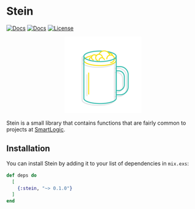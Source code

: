 # Stein

[![Docs](https://img.shields.io/hexpm/v/stein.svg)](https://hex.pm/packages/stein)
[![Docs](https://img.shields.io/badge/hex-docs-blue.svg)](https://hexdocs.pm/stein/readme.html)
[![License](https://img.shields.io/hexpm/l/stein.svg)](https://github.com/smartlogic/stein/blob/master/LICENSE)


<p align="center">
<img style="margin: auto" src="https://raw.githubusercontent.com/smartlogic/stein/master/stein.png" alt="Stein Logo" height=200 />
</p>

Stein is a small library that contains functions that are fairly common to projects at [SmartLogic](https://smartlogic.io).

## Installation

You can install Stein by adding it to your list of dependencies in `mix.exs`:

```elixir
def deps do
  [
    {:stein, "~> 0.1.0"}
  ]
end
```
